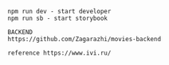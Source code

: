 ```
npm run dev - start developer
npm run sb - start storybook
```
	BACKEND 
	https://github.com/Zagarazhi/movies-backend
```
reference https://www.ivi.ru/
